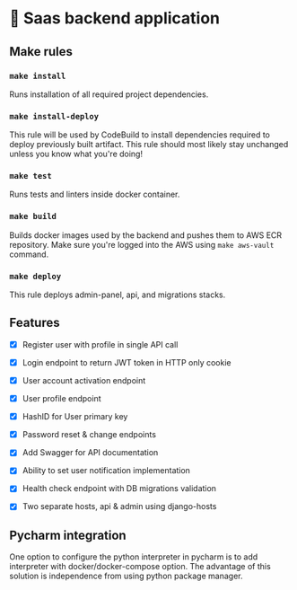# 🍔 Saas backend application

## Make rules

### `make install`

Runs installation of all required project dependencies.

### `make install-deploy`

This rule will be used by CodeBuild to install dependencies required to deploy previously built artifact. This rule
should most likely stay unchanged unless you know what you're doing!

### `make test`

Runs tests and linters inside docker container.

### `make build`

Builds docker images used by the backend and pushes them to AWS ECR repository. Make sure you're logged into the AWS
using `make aws-vault` command.

### `make deploy`

This rule deploys admin-panel, api, and migrations stacks.

## Features

- [x] Register user with profile in single API call
- [x] Login endpoint to return JWT token in HTTP only cookie
- [x] User account activation endpoint
- [x] User profile endpoint
- [x] HashID for User primary key
- [x] Password reset & change endpoints
- [x] Add Swagger for API documentation
- [x] Ability to set user notification implementation
- [x] Health check endpoint with DB migrations validation
- [x] Two separate hosts, api & admin using django-hosts


## Pycharm integration
One option to configure the python interpreter in pycharm is to add interpreter with docker/docker-compose option.
The advantage of this solution is independence from using python package manager.
